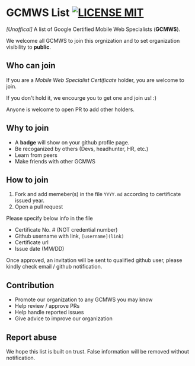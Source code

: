 # GCMWS List [![LICENSE MIT](https://img.shields.io/badge/LICENSE-MIT-blue.svg)](https://opensource.org/licenses/MIT)
*[Unoffical]* A list of Google Certified Mobile Web Specialists (**GCMWS**).

We welcome all GCMWS to join this orgnization and to set organization visibility to **public**.

## Who can join
If you are a *Mobile Web Specialist Certificate* holder, you are welcome to join.

If you don't hold it, we encourge you to get one and join us! :)

Anyone is welcome to open PR to add other holders. 

## Why to join
- A **badge** will show on your github profile page.
- Be recoganized by others (Devs, headhunter, HR, etc.)
- Learn from peers
- Make friends with other GCMWS

## How to join
1. Fork and add memeber(s) in the file `YYYY.md` according to certificate issued year.
2. Open a pull request

Please specify below info in the file
- Certificate No. # (NOT credential number)
- Github username with link, `[username](link)`
- Certificate url
- Issue date (MM/DD)

Once approved, an invitation will be sent to qualified github user, please kindly check email / github notification.

## Contribution
- Promote our organization to any GCMWS you may know
- Help review / approve PRs
- Help handle reported issues
- Give advice to improve our organization

## Report abuse
We hope this list is built on trust. False information will be removed without notification.
